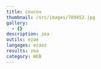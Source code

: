 ```yaml
---
title: coucou
thumbnail: /src/images/789452.jpg
gallery:
  - {}
description: zea
outils: ezae
langages: ezaaz
results: zea
category: WEB
---
```


